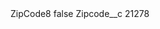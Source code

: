 <?xml version="1.0" encoding="UTF-8"?>
<CustomMetadata xmlns="http://soap.sforce.com/2006/04/metadata" xmlns:xsi="http://www.w3.org/2001/XMLSchema-instance" xmlns:xsd="http://www.w3.org/2001/XMLSchema">
    <label>ZipCode8</label>
    <protected>false</protected>
    <values>
        <field>Zipcode__c</field>
        <value xsi:type="xsd:string">21278</value>
    </values>
</CustomMetadata>
